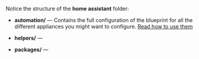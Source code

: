 Notice the structure of the **home assistant** folder:

- **automation/** — Contains the full configuration of the blueprint for all the different appliances you might want to configure. [Read how to use them](automation/README.md)



- **helpers/** —
- **packages/** —